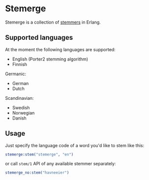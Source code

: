 # Stemerge

Stemerge is a collection of [stemmers](http://en.wikipedia.org/wiki/Stemming) in Erlang.

## Supported languages

At the moment the following languages are supported:
* English (Porter2 stemming algorithm)
* Finnish

Germanic:
* German
* Dutch

Scandinavian:
* Swedish
* Norwegian
* Danish

## Usage

Just specify the language code of a word you'd like to stem like this:

```erlang
stemerge:stem("stemerge", "en")
```

or call ```stem/1``` API of any available stemmer separately:

```erlang
stemerge_no:stem("havneeier")
```
